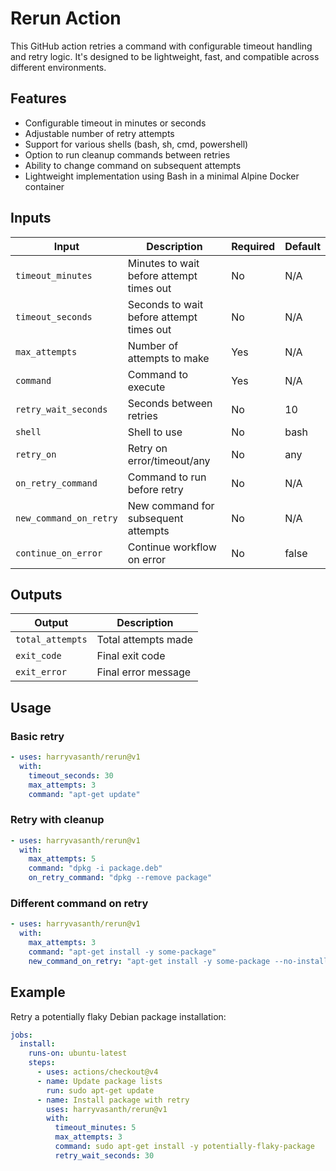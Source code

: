 # Rerun Action

This GitHub action retries a command with configurable timeout handling and retry logic. It's designed to be lightweight, fast, and compatible across different environments.

## Features

- Configurable timeout in minutes or seconds
- Adjustable number of retry attempts
- Support for various shells (bash, sh, cmd, powershell)
- Option to run cleanup commands between retries
- Ability to change command on subsequent attempts
- Lightweight implementation using Bash in a minimal Alpine Docker container

## Inputs

| Input                  | Description                              | Required | Default |
| ---------------------- | ---------------------------------------- | -------- | ------- |
| `timeout_minutes`      | Minutes to wait before attempt times out | No       | N/A     |
| `timeout_seconds`      | Seconds to wait before attempt times out | No       | N/A     |
| `max_attempts`         | Number of attempts to make               | Yes      | N/A     |
| `command`              | Command to execute                       | Yes      | N/A     |
| `retry_wait_seconds`   | Seconds between retries                  | No       | 10      |
| `shell`                | Shell to use                             | No       | bash    |
| `retry_on`             | Retry on error/timeout/any               | No       | any     |
| `on_retry_command`     | Command to run before retry              | No       | N/A     |
| `new_command_on_retry` | New command for subsequent attempts      | No       | N/A     |
| `continue_on_error`    | Continue workflow on error               | No       | false   |

## Outputs

| Output           | Description         |
| ---------------- | ------------------- |
| `total_attempts` | Total attempts made |
| `exit_code`      | Final exit code     |
| `exit_error`     | Final error message |

## Usage

### Basic retry

```yaml
- uses: harryvasanth/rerun@v1
  with:
    timeout_seconds: 30
    max_attempts: 3
    command: "apt-get update"
```

### Retry with cleanup

```yaml
- uses: harryvasanth/rerun@v1
  with:
    max_attempts: 5
    command: "dpkg -i package.deb"
    on_retry_command: "dpkg --remove package"
```

### Different command on retry

```yaml
- uses: harryvasanth/rerun@v1
  with:
    max_attempts: 3
    command: "apt-get install -y some-package"
    new_command_on_retry: "apt-get install -y some-package --no-install-recommends"
```

## Example

Retry a potentially flaky Debian package installation:

```yaml
jobs:
  install:
    runs-on: ubuntu-latest
    steps:
      - uses: actions/checkout@v4
      - name: Update package lists
        run: sudo apt-get update
      - name: Install package with retry
        uses: harryvasanth/rerun@v1
        with:
          timeout_minutes: 5
          max_attempts: 3
          command: sudo apt-get install -y potentially-flaky-package
          retry_wait_seconds: 30
```
